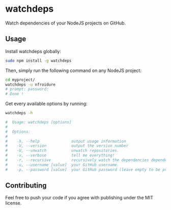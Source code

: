# watchdeps
Watch dependencies of your NodeJS projects on GitHub.

## Usage

Install watchdeps globally:
```sh
sudo npm install -g watchdeps
```

Then, simply run the following command on any NodeJS project:
```sh
cd myproject/
watchdeps -u nfroidure
# prompt: password:  
# Done !
```

Get every available options by running:
```sh
watchdeps -h

#  Usage: watchdeps [options]
#
#  Options:
#
#    -h, --help              output usage information
#    -V, --version           output the version number
#    -U, --unwatch           unwatch repositories.
#    -v, --verbose           tell me everything!
#    -r, --recursive         recursively watch the dependencies dependencies.
#    -u, --username [value]  your GitHub username.
#    -p, --password [value]  your GitHub password (leave empty to be prompted, recommended).
```

## Contributing
Feel free to push your code if you agree with publishing under the MIT license.